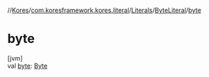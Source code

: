 //[Kores](../../../../index.md)/[com.koresframework.kores.literal](../../index.md)/[Literals](../index.md)/[ByteLiteral](index.md)/[byte](byte.md)

# byte

[jvm]\
val [byte](byte.md): [Byte](https://kotlinlang.org/api/latest/jvm/stdlib/kotlin/-byte/index.html)
